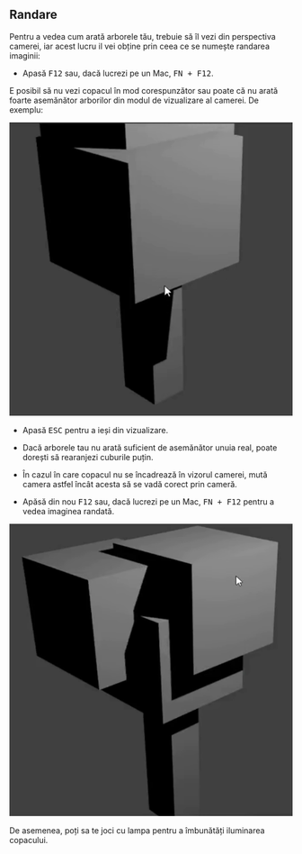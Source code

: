 ## Randare

Pentru a vedea cum arată arborele tău, trebuie să îl vezi din perspectiva camerei, iar acest lucru il vei obține prin ceea ce se numește randarea imaginii:

+ Apasă <kbd>F12</kbd> sau, dacă lucrezi pe un Mac, <kbd>FN + F12</kbd>.

E posibil să nu vezi copacul în mod corespunzător sau poate că nu arată foarte asemănător arborilor din modul de vizualizare al camerei. De exemplu:

![Arborele randat](images/blender-tree-render-1.png)

+ Apasă <kbd>ESC</kbd> pentru a ieși din vizualizare.

+ Dacă arborele tau nu arată suficient de asemănător unuia real, poate dorești să rearanjezi cuburile puțin.

+ În cazul în care copacul nu se încadrează în vizorul camerei, mută camera astfel încât acesta să se vadă corect prin cameră.

+ Apăsă din nou <kbd>F12</kbd> sau, dacă lucrezi pe un Mac, <kbd>FN + F12</kbd> pentru a vedea imaginea randată.

![Arborele randat](images/blender-tree-render-2.png)

De asemenea, poți sa te joci cu lampa pentru a îmbunătăți iluminarea copacului.